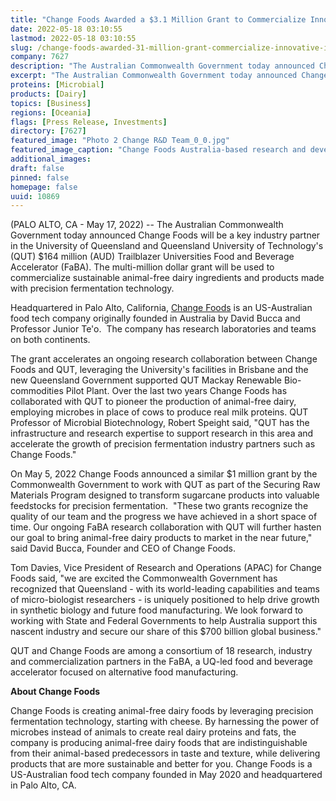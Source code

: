 ```yaml
---
title: "Change Foods Awarded a $3.1 Million Grant to Commercialize Innovative Ingredients with Queensland University of Technology"
date: 2022-05-18 03:10:55
lastmod: 2022-05-18 03:10:55
slug: /change-foods-awarded-31-million-grant-commercialize-innovative-ingredients-queensland
company: 7627
description: "The Australian Commonwealth Government today announced Change Foods will be a key industry partner in the University of Queensland and Queensland University of Technology’s (QUT) $164 million (AUD) Trailblazer Universities Food and Beverage Accelerator (FaBA). The multi-million dollar grant will be used to commercialize sustainable animal-free dairy ingredients and products made with precision fermentation technology."
excerpt: "The Australian Commonwealth Government today announced Change Foods will be a key industry partner in the University of Queensland and Queensland University of Technology’s (QUT) $164 million (AUD) Trailblazer Universities Food and Beverage Accelerator (FaBA). The multi-million dollar grant will be used to commercialize sustainable animal-free dairy ingredients and products made with precision fermentation technology."
proteins: [Microbial]
products: [Dairy]
topics: [Business]
regions: [Oceania]
flags: [Press Release, Investments]
directory: [7627]
featured_image: "Photo 2 Change R&D Team_0_0.jpg"
featured_image_caption: "Change Foods Australia-based research and development team (from left): Prof. Junior Te’o, Change Foods Co-Founder and CTO; Dr. Nayana Pathiraja, Team Leader, Research Scientist; Dr. Nida Murtaza, Research Scientist; Dr. Tuan Tu, Researcher, Research Scientist."
additional_images:
draft: false
pinned: false
homepage: false
uuid: 10869
---
```

(PALO ALTO, CA - May 17, 2022) -- The Australian Commonwealth Government
today announced Change Foods will be a key industry partner in the
University of Queensland and Queensland University of Technology's (QUT)
\$164 million (AUD) Trailblazer Universities Food and Beverage
Accelerator (FaBA). The multi-million dollar grant will be used to
commercialize sustainable animal-free dairy ingredients and products
made with precision fermentation technology.

Headquartered in Palo Alto, California, [Change
Foods](http://changefoods.com/) is an US-Australian food tech company
originally founded in Australia by David Bucca and Professor Junior
Te'o.  The company has research laboratories and teams on both
continents.

The grant accelerates an ongoing research collaboration between Change
Foods and QUT, leveraging the University's facilities in Brisbane and
the new Queensland Government supported QUT Mackay Renewable
Bio-commodities Pilot Plant. Over the last two years Change Foods has
collaborated with QUT to pioneer the production of animal-free dairy,
employing microbes in place of cows to produce real milk proteins. QUT
Professor of Microbial Biotechnology, Robert Speight said, "QUT has the
infrastructure and research expertise to support research in this area
and accelerate the growth of precision fermentation industry partners
such as Change Foods."

On May 5, 2022 Change Foods announced a similar \$1 million grant by the
Commonwealth Government to work with QUT as part of the Securing Raw
Materials Program designed to transform sugarcane products into valuable
feedstocks for precision fermentation.  "These two grants recognize the
quality of our team and the progress we have achieved in a short space
of time. Our ongoing FaBA research collaboration with QUT will further
hasten our goal to bring animal-free dairy products to market in the
near future," said David Bucca, Founder and CEO of Change Foods.

Tom Davies, Vice President of Research and Operations (APAC) for Change
Foods said, "we are excited the Commonwealth Government has recognized
that Queensland - with its world-leading capabilities and teams of
micro-biologist researchers - is uniquely positioned to help drive
growth in synthetic biology and future food manufacturing. We look
forward to working with State and Federal Governments to help Australia
support this nascent industry and secure our share of this \$700 billion
global business."

QUT and Change Foods are among a consortium of 18 research, industry and
commercialization partners in the FaBA, a UQ-led food and beverage
accelerator focused on alternative food manufacturing.

**About Change Foods**

Change Foods is creating animal-free dairy foods by leveraging precision
fermentation technology, starting with cheese. By harnessing the power
of microbes instead of animals to create real dairy proteins and fats,
the company is producing animal-free dairy foods that are
indistinguishable from their animal-based predecessors in taste and
texture, while delivering products that are more sustainable and better
for you. Change Foods is a US-Australian food tech company founded in
May 2020 and headquartered in Palo Alto, CA.
